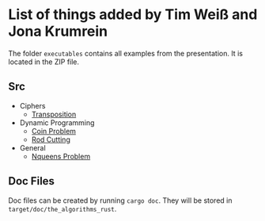 # List of things added by Tim Weiß and Jona Krumrein

The folder `executables` contains all examples from the presentation.
It is located in the ZIP file.
## Src
* Ciphers
    * [Transposition](https://github.com/jonakrumrein/Rust-1/blob/deploy/src/ciphers/transposition.rs)
* Dynamic Programming
    * [Coin Problem](https://github.com/jonakrumrein/Rust-1/blob/deploy/src/dynamic_programming/coin_problem.rs)
    * [Rod Cutting](https://github.com/jonakrumrein/Rust-1/blob/deploy/src/dynamic_programming/rod_cutting.rs)
* General
    * [Nqueens Problem](https://github.com/jonakrumrein/Rust-1/blob/deploy/src/general/nqueens.rs)

## Doc Files

Doc files can be created by running `cargo doc`. They will be stored in `target/doc/the_algorithms_rust`.
